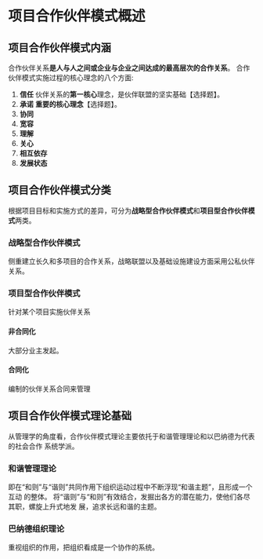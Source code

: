# 项目合作伙伴模式概述

## 项目合作伙伴模式内涵

合作伙伴关系**是人与人之间或企业与企业之间达成的最高层次的合作关系**。
合作伙伴模式实施过程的核心理念的八个方面:

1. **信任** 伙伴关系的**第一核心**理念，是伙伴联盟的坚实基础【选择题】。
2. **承诺** **重要的核心理念**【选择题】。
3. **协同**
4. **宽容**
5. **理解**
6. **关心**
7. **相互依存**
8. **发展状态**

## 项目合作伙伴模式分类

根据项目目标和实施方式的差异，可分为**战略型合作伙伴模式**和**项目型合作伙伴模式**两类。

### 战略型合作伙伴模式

侧重建立长久和多项目的合作关系，战略联盟以及基础设施建设方面采用公私伙伴关系。

### 项目型合作伙伴模式

针对某个项目实施伙伴关系

#### 非合同化

大部分业主发起。

#### 合同化

编制的伙伴关系合同来管理

## 项目合作伙伴模式理论基础

从管理学的角度看，合作伙伴模式理论主要依托于和谐管理理论和以巴纳德为代表的社会合作 系统学派。

### 和谐管理理论

即在“和则”与“谐则”共同作用下组织运动过程中不断浮现“和谐主题”，且形成一个互动 的整体。
将“谐则”与“和则”有效结合，发掘出各方的潜在能力，使他们各尽其职，螺旋上升式地发 展，追求长远和谐的主题。

### 巴纳德组织理论

重视组织的作用，把组织看成是一个协作的系统。

